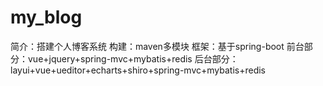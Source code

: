 # my_blog
简介：搭建个人博客系统
构建：maven多模块
框架：基于spring-boot
  前台部分：vue+jquery+spring-mvc+mybatis+redis
  后台部分：layui+vue+ueditor+echarts+shiro+spring-mvc+mybatis+redis
